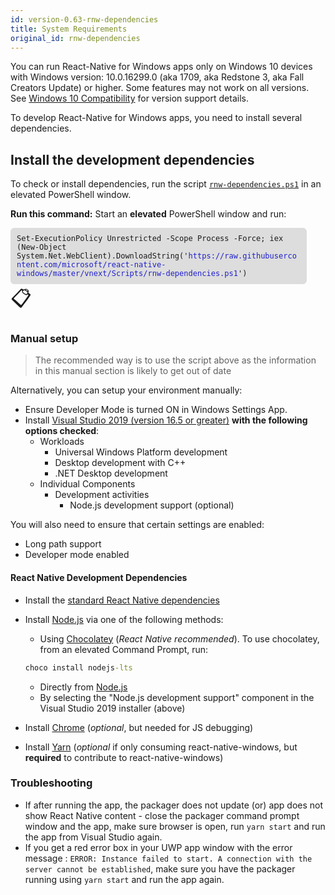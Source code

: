 ```yaml
---
id: version-0.63-rnw-dependencies
title: System Requirements
original_id: rnw-dependencies
---
```


You can run React-Native for Windows apps only on Windows 10 devices with Windows version: 10.0.16299.0 (aka 1709, aka Redstone 3, aka Fall Creators Update) or higher. Some features may not work on all versions. See [Windows 10 Compatibility](win10-compat.md) for version support details.

To develop React-Native for Windows apps, you need to install several dependencies.

## Install the development dependencies
To check or install dependencies, run the script [`rnw-dependencies.ps1`](https://github.com/microsoft/react-native-windows/blob/master/vnext/Scripts/rnw-dependencies.ps1) in an elevated PowerShell window.

**Run this command:**
Start an **elevated** PowerShell window and run:
<html>
<body>
  <div>
    <div style="padding: 10px; font-family: monospace; font-size: 9pt; display: inline-block; width: 90%; background: #dddddd; border-radius: 6px;" id="rnwdepCmd">Set-ExecutionPolicy Unrestricted -Scope Process -Force; iex (New-Object System.Net.WebClient).DownloadString('<font color="#2020cc">https://raw.githubusercontent.com/microsoft/react-native-windows/master/vnext/Scripts/rnw-dependencies.ps1</font>')</div>
    <inline style="font-size: 24pt; cursor: pointer" onClick="javascript:navigator.clipboard.writeText(document.getElementById('rnwdepCmd').innerText)">📋</inline>
  </div>
</body>
</html>

### Manual setup

> The recommended way is to use the script above as the information in this manual section is likely to get out of date

Alternatively, you can setup your environment manually:
- Ensure Developer Mode is turned ON in Windows Settings App.
- Install [Visual Studio 2019 (version 16.5 or greater)](https://www.visualstudio.com/downloads) **with the following options checked**:
  - Workloads
    - Universal Windows Platform development
    - Desktop development with C++
    - .NET Desktop development
  - Individual Components
    - Development activities
      - Node.js development support (optional)

You will also need to ensure that certain settings are enabled:
- Long path support
- Developer mode enabled

#### React Native Development Dependencies

- Install the [standard React Native dependencies](https://reactnative.dev/docs/environment-setup)
- Install [Node.js](https://nodejs.org) via one of the following methods:
  - Using [Chocolatey](https://chocolatey.org/) (_React Native recommended_). To use chocolatey, from an elevated Command Prompt, run:
  ```bat
  choco install nodejs-lts
  ```
  - Directly from [Node.js](https://nodejs.org/en/download/)
  - By selecting the "Node.js development support" component in the Visual Studio 2019 installer (above)

- Install [Chrome](https://www.google.com/chrome/) (_optional_, but needed for JS debugging)
- Install [Yarn](https://yarnpkg.com/en/docs/install) (_optional_ if only consuming react-native-windows, but **required** to contribute to react-native-windows)

### Troubleshooting

- If after running the app, the packager does not update (or) app does not show React Native content - close the packager command prompt window and the app, make sure browser is open, run `yarn start` and run the app from Visual Studio again.
- If you get a red error box in your UWP app window with the error message : `ERROR: Instance failed to start. A connection with the server cannot be established`, make sure you have the packager running using `yarn start` and run the app again.

